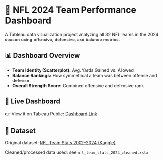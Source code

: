 # 🏈 NFL 2024 Team Performance Dashboard

A Tableau data visualization project analyzing all 32 NFL teams in the 2024 season using offensive, defensive, and balance metrics.

## 📊 Dashboard Overview

- **Team Identity (Scatterplot):** Avg. Yards Gained vs. Allowed
- **Balance Rankings:** How symmetrical a team was between offense and defense
- **Overall Strength Score:** Combined offensive and defensive rank

## 🔗 Live Dashboard

👉 View it on Tableau Public: [Dashboard Link](https://public.tableau.com/app/profile/benjamin.gobel7321/viz/NFLDashboards-2024Season/NFL2024TeamPowerBalanceandIdentity?publish=yes)

## 📁 Dataset

Original dataset: [NFL Team Stats 2002–2024 (Kaggle)](https://www.kaggle.com/datasets/cviaxmiwnptr/nfl-team-stats-20022019-espn?resource=download) 

Cleaned/processed data used: see `nfl_team_stats_2024_cleaned.xslx`
